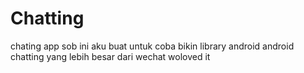 Chatting
========

chating app sob
ini aku buat untuk coba bikin library android
android chatting yang lebih besar dari wechat
woloved it

